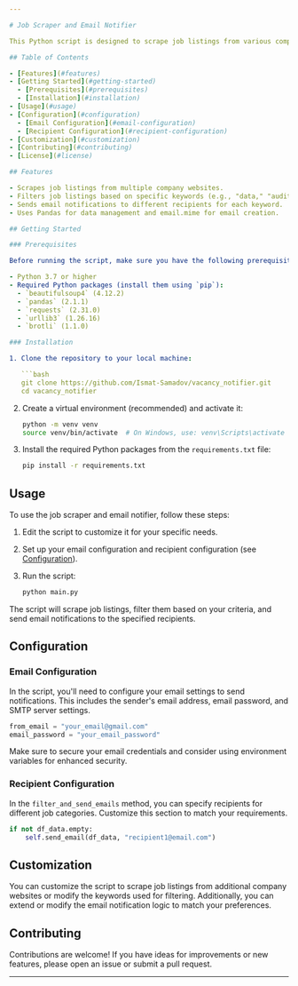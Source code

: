 ```yaml
---

# Job Scraper and Email Notifier

This Python script is designed to scrape job listings from various company websites and send email notifications to specific recipients based on keywords found in the job listings. It provides a flexible way to monitor job opportunities that match your criteria.

## Table of Contents

- [Features](#features)
- [Getting Started](#getting-started)
  - [Prerequisites](#prerequisites)
  - [Installation](#installation)
- [Usage](#usage)
- [Configuration](#configuration)
  - [Email Configuration](#email-configuration)
  - [Recipient Configuration](#recipient-configuration)
- [Customization](#customization)
- [Contributing](#contributing)
- [License](#license)

## Features

- Scrapes job listings from multiple company websites.
- Filters job listings based on specific keywords (e.g., "data," "audit," "scrum").
- Sends email notifications to different recipients for each keyword.
- Uses Pandas for data management and email.mime for email creation.

## Getting Started

### Prerequisites

Before running the script, make sure you have the following prerequisites installed:

- Python 3.7 or higher
- Required Python packages (install them using `pip`):
  - `beautifulsoup4` (4.12.2)
  - `pandas` (2.1.1)
  - `requests` (2.31.0)
  - `urllib3` (1.26.16)
  - `brotli` (1.1.0)

### Installation

1. Clone the repository to your local machine:

   ```bash
   git clone https://github.com/Ismat-Samadov/vacancy_notifier.git
   cd vacancy_notifier
   ```

2. Create a virtual environment (recommended) and activate it:

   ```bash
   python -m venv venv
   source venv/bin/activate  # On Windows, use: venv\Scripts\activate
   ```

3. Install the required Python packages from the `requirements.txt` file:

   ```bash
   pip install -r requirements.txt
   ```

## Usage

To use the job scraper and email notifier, follow these steps:

1. Edit the script to customize it for your specific needs.

2. Set up your email configuration and recipient configuration (see [Configuration](#configuration)).

3. Run the script:

   ```bash
   python main.py
   ```

The script will scrape job listings, filter them based on your criteria, and send email notifications to the specified recipients.

## Configuration

### Email Configuration

In the script, you'll need to configure your email settings to send notifications. This includes the sender's email address, email password, and SMTP server settings.

```python
from_email = "your_email@gmail.com"
email_password = "your_email_password"
```

Make sure to secure your email credentials and consider using environment variables for enhanced security.

### Recipient Configuration

In the `filter_and_send_emails` method, you can specify recipients for different job categories. Customize this section to match your requirements.

```python
if not df_data.empty:
    self.send_email(df_data, "recipient1@email.com")
```

## Customization

You can customize the script to scrape job listings from additional company websites or modify the keywords used for filtering. Additionally, you can extend or modify the email notification logic to match your preferences.

## Contributing

Contributions are welcome! If you have ideas for improvements or new features, please open an issue or submit a pull request.


---
```

